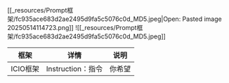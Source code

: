 
[[_resources/Prompt框架/fc935ace683d2ae2495d9fa5c5076c0d_MD5.jpeg|Open: Pasted image 20250514114723.png]]
![[_resources/Prompt框架/fc935ace683d2ae2495d9fa5c5076c0d_MD5.jpeg]]

| 框架     | 详情             | 说明  |
| ------ | -------------- | --- |
| ICIO框架 | Instruction：指令 | 你希望 |